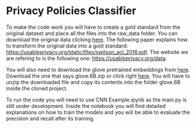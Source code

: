# Privacy Policies Classifier

To make the code work you will have to create a gold standard from the original dataset and place all the files into the raw_data folder. You can download the original data clicking [here](https://usableprivacy.org/static/data/OPP-115_v1_0.zip). The following paper explains how to transform the original data into a gold standard: https://usableprivacy.org/static/files/swilson_acl_2016.pdf. The website we are refering to is the following one: https://usableprivacy.org/data. 

You will also need to download the glove pretrained embeddings from [here](https://nlp.stanford.edu/projects/glove/). Download the one that says glove.6B.zip or click right [here](http://nlp.stanford.edu/data/glove.6B.zip). You will have to unzip the downloaded file and copy its contents into the folder glove.6B inside the cloned project. 

To run the code you will need to use CNN Example.ipynb as the main.py is still under development. Inside the notebook you will find detailed explanations on how to train the models and you will be able to evaluate the precision and recall after its training. 


